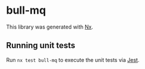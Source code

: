 # bull-mq

This library was generated with [Nx](https://nx.dev).

## Running unit tests

Run `nx test bull-mq` to execute the unit tests via [Jest](https://jestjs.io).
